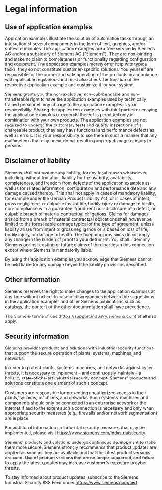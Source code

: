 # Legal information 

## Use of application examples 

Application examples illustrate the solution of automation tasks through an interaction of several components in the form of text, graphics, and/or software modules. The application examples are a free service by Siemens AG and/or a subsidiary of Siemens AG ("Siemens"). They are non-binding and make no claim to completeness or functionality regarding configuration and equipment. The application examples merely offer help with typical tasks; they do not constitute customer-specific solutions. You yourself are responsible for the proper and safe operation of the products in accordance with applicable regulations and must also check the function of the respective application example and customize it for your system. 

Siemens grants you the non-exclusive, non-sublicensable and non-transferable right to have the application examples used by technically trained personnel. Any change to the application examples is your responsibility. Sharing the application examples with third parties or copying the application examples or excerpts thereof is permitted only in combination with your own products. The application examples are not required to undergo the customary tests and quality inspections of a chargeable product; they may have functional and performance defects as well as errors. It is your responsibility to use them in such a manner that any malfunctions that may occur do not result in property damage or injury to persons. 

## Disclaimer of liability 

Siemens shall not assume any liability, for any legal reason whatsoever, including, without limitation, liability for the usability, availability, completeness, and freedom from defects of the application examples as well as for related information, configuration and performance data and any damage caused thereby. This shall not apply in cases of mandatory liability, for example under the German Product Liability Act, or in cases of intent, gross negligence, or culpable loss of life, bodily injury or damage to health, non-compliance with a guarantee, fraudulent non-disclosure of a defect, or culpable breach of material contractual obligations. Claims for damages arising from a breach of material contractual obligations shall however be limited to the foreseeable damage typical of the type of agreement, unless liability arises from intent or gross negligence or is based on loss of life, bodily injury, or damage to health. The foregoing provisions do not imply any change in the burden of proof to your detriment. You shall indemnify Siemens against existing or future claims of third parties in this connection except where Siemens is mandatorily liable. 

By using the application examples you acknowledge that Siemens cannot be held liable for any damage beyond the liability provisions described. 

## Other information 

Siemens reserves the right to make changes to the application examples at any time without notice. In case of discrepancies between the suggestions in the application examples and other Siemens publications such as catalogs, the content of the other documentation shall have precedence. 

The Siemens terms of use (https://support.industry.siemens.com) shall also apply. 

## Security information 

Siemens provides products and solutions with industrial security functions that support the secure operation of plants, systems, machines, and networks. 

In order to protect plants, systems, machines, and networks against cyber threats, it is necessary to implement – and continuously maintain – a holistic, state-of-the-art industrial security concept. Siemens' products and solutions constitute one element of such a concept. 

Customers are responsible for preventing unauthorized access to their plants, systems, machines, and networks. Such systems, machines and components should only be connected to an enterprise network or the internet if and to the extent such a connection is necessary and only when appropriate security measures (e.g., firewalls and/or network segmentation) are in place. 

For additional information on industrial security measures that may be implemented, please visit https://www.siemens.com/industrialsecurity. 

Siemens' products and solutions undergo continuous development to make them more secure. Siemens strongly recommends that product updates are applied as soon as they are available and that the latest product versions are used. Use of product versions that are no longer supported, and failure to apply the latest updates may increase customer's exposure to cyber threats. 

To stay informed about product updates, subscribe to the Siemens Industrial Security RSS Feed under https://www.siemens.com/cert.
